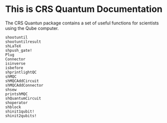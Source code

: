 # This is CRS Quantum Documentation

The CRS Quantun package contains a set of useful functions for scientists using the Qube computer.

```@docs
shootuntil
shootuntilresult
shLaTeX
shpush_gate!
Plug
Connector
isinverse
isbefore
shprintlightQC
shMQC
shMQCAddCircuit
shMQCAddConnector
shsew
printshMQC
shQuantumCircuit
shoperator
shblock
shinit1qubit!
shinit2qubits!
```
